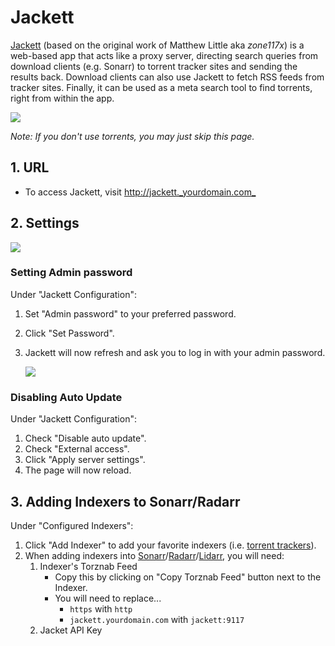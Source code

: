 # Jackett

[Jackett](https://github.com/Jackett/Jackett) \(based on the original work of Matthew Little aka _zone117x_\) is a web-based app that acts like a proxy server, directing search queries from download clients \(e.g. Sonarr\) to torrent tracker sites and sending the results back. Download clients can also use Jackett to fetch RSS feeds from tracker sites. Finally, it can be used as a meta search tool to find torrents, right from within the app.

![](https://i.imgur.com/g9v0AN1.png)

_Note: If you don't use torrents, you may just skip this page._

## 1. URL

* To access Jackett, visit [http://jackett.\_yourdomain.com\_](http://jackett._yourdomain.com_)

## 2. Settings

![](https://i.imgur.com/MCbRSr9.png)

### Setting Admin password

Under "Jackett Configuration":

1. Set "Admin password" to your preferred password.
2. Click "Set Password".
3. Jackett will now refresh and ask you to log in with your admin password.

   ![](https://i.imgur.com/hRJr1Fh.png)

### Disabling Auto Update

Under "Jackett Configuration":

1. Check "Disable auto update".
2. Check "External access".
3. Click "Apply server settings".
4. The page will now reload.

## 3. Adding Indexers to Sonarr/Radarr

Under "Configured Indexers":

1. Click "Add Indexer" to add your favorite indexers \(i.e. [torrent trackers](../../prerequisites/prerequisites-usenet-vs-bittorrent.md#ii-bittorrent)\).
2. When adding indexers into [Sonarr](install-sonarr.md#jackett)/[Radarr](install-radarr.md#jackett)/[Lidarr](install-lidarr.md#jackett), you will need:
   1. Indexer's Torznab Feed
      * Copy this by clicking on "Copy Torznab Feed" button next to the Indexer.
      * You will need to replace...
        * `https` with `http`
        * `jackett.yourdomain.com` with `jackett:9117`
   2. Jacket API Key

